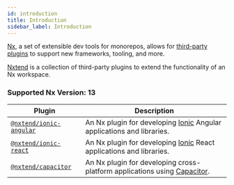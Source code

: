```yaml
---
id: introduction
title: Introduction
sidebar_label: Introduction
---
```


[Nx](https://nx.dev/), a set of extensible dev tools for monorepos, allows for [third-party plugins](https://nx.dev/nx-community) to support new frameworks, tooling, and more.

[Nxtend](https://github.com/nxtend-team/nxtend) is a collection of third-party plugins to extend the functionality of an Nx workspace.

### Supported Nx Version: 13

| Plugin                                                  | Description                                                                                              |
| ------------------------------------------------------- | -------------------------------------------------------------------------------------------------------- |
| [`@nxtend/ionic-angular`](../ionic-angular/overview.md) | An Nx plugin for developing [Ionic](https://ionicframework.com/docs) Angular applications and libraries. |
| [`@nxtend/ionic-react`](../ionic-react/overview.md)     | An Nx plugin for developing [Ionic](https://ionicframework.com/docs) React applications and libraries.   |
| [`@nxtend/capacitor`](../capacitor/overview.md)         | An Nx plugin for developing cross-platform applications using [Capacitor](https://capacitorjs.com/docs). |
